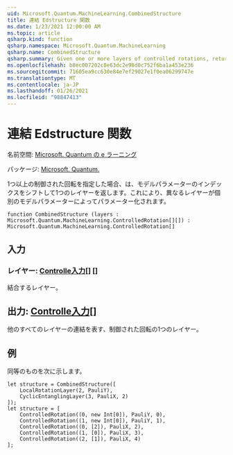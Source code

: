 ```yaml
---
uid: Microsoft.Quantum.MachineLearning.CombinedStructure
title: 連結 Edstructure 関数
ms.date: 1/23/2021 12:00:00 AM
ms.topic: article
qsharp.kind: function
qsharp.namespace: Microsoft.Quantum.MachineLearning
qsharp.name: CombinedStructure
qsharp.summary: Given one or more layers of controlled rotations, returns a single layer with model parameter index shifted such that distinct layers are parameterized by distinct model parameters.
ms.openlocfilehash: b8ec007202c8e63dc2e98d0c752f6ba1a453e236
ms.sourcegitcommit: 71605ea9cc630e84e7ef29027e1f0ea06299747e
ms.translationtype: MT
ms.contentlocale: ja-JP
ms.lasthandoff: 01/26/2021
ms.locfileid: "98847413"
---
```

# <a name="combinedstructure-function"></a>連結 Edstructure 関数

名前空間: [Microsoft. Quantum の e ラーニング](xref:Microsoft.Quantum.MachineLearning)

パッケージ: [Microsoft. Quantum.](https://nuget.org/packages/Microsoft.Quantum.MachineLearning)


1つ以上の制御された回転を指定した場合、は、モデルパラメーターのインデックスをシフトして1つのレイヤーを返します。これにより、異なるレイヤーが個別のモデルパラメーターによってパラメーター化されます。

```qsharp
function CombinedStructure (layers : Microsoft.Quantum.MachineLearning.ControlledRotation[][]) : Microsoft.Quantum.MachineLearning.ControlledRotation[]
```


## <a name="input"></a>入力

### <a name="layers--controlledrotation"></a>レイヤー: [Controlle入力](xref:Microsoft.Quantum.MachineLearning.ControlledRotation)[] []

結合するレイヤー。



## <a name="output--controlledrotation"></a>出力: [Controlle入力](xref:Microsoft.Quantum.MachineLearning.ControlledRotation)[]

他のすべてのレイヤーの連結を表す、制御された回転の1つのレイヤー。

## <a name="example"></a>例

同等のものを次に示します。

```qsharp
let structure = CombinedStructure([
    LocalRotationLayer(2, PauliY),
    CyclicEntanglingLayer(3, PauliX, 2)
]);
let structure = [
    ControlledRotation((0, new Int[0]), PauliY, 0),
    ControlledRotation((1, new Int[0]), PauliY, 1),
    ControlledRotation((0, [2]), PauliX, 2),
    ControlledRotation((1, [0]), PauliX, 3),
    ControlledRotation((2, [1]), PauliX, 4)
];
```